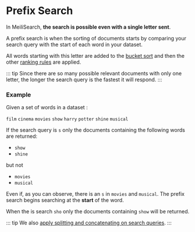 # Prefix Search

In MeiliSearch, **the search is possible even with a single letter sent**.

A prefix search is when the sorting of documents starts by comparing your search query with the start of each word in your dataset.

All words starting with this letter are added to the [bucket sort](/advanced_guides/bucket_sort.md) and then the other [ranking rules](/advanced_guides/ranking.md#ranking-rules) are applied.

::: tip
Since there are so many possible relevant documents with only one letter, the longer the search query is the fastest it will respond.
:::

### Example

Given a set of words in a dataset :

`film` `cinema` `movies` `show` `harry` `potter` `shine` `musical`

If the search query is `s` only the documents containing the following words are returned:

- `show`
- `shine`

but not

- `movies`
- `musical`

Even if, as you can observe, there is an `s` in `movies` and `musical`. The prefix search begins searching at the **start** of the word.

When the is search `sho` only the documents containing `show` will be returned.

::: tip
We also [apply splitting and concatenating on search queries](/advanced_guides/concatanted_and_splitted.md).
:::
